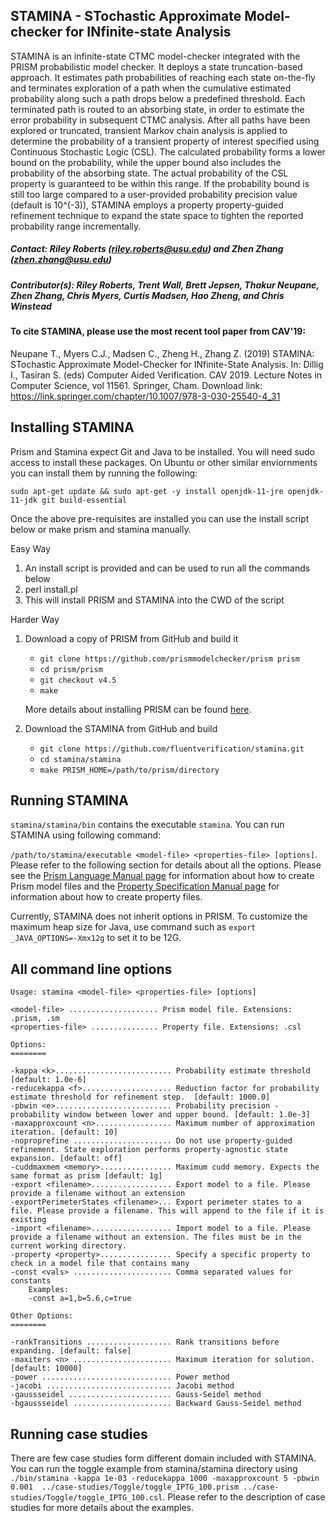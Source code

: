 ## STAMINA - STochastic Approximate Model-checker for INfinite-state Analysis

STAMINA is an infinite-state CTMC model-checker integrated with the PRISM probabilistic model checker. It deploys a state truncation-based approach. It estimates path probabilities of reaching each state on-the-fly and terminates exploration of a path when the cumulative estimated probability along such a path drops below a predefined threshold. Each terminated path is routed to an absorbing state, in order to estimate the error probability in subsequent CTMC analysis.  After all paths have been explored or truncated, transient Markov chain analysis is applied to determine the probability of a transient property of interest specified using Continuous Stochastic Logic (CSL).  The calculated probability forms a lower bound on the probability, while the upper bound also includes the probability of the absorbing state. The actual probability of the CSL property is guaranteed to be within this range. If the probability bound is still too large compared to a user-provided probability precision value (default is 10^(-3)), STAMINA employs a property property-guided refinement technique to expand the state space to tighten the reported probability range incrementally.

##### Contact: Riley Roberts (riley.roberts@usu.edu) and Zhen Zhang (zhen.zhang@usu.edu)

##### Contributor(s):  Riley Roberts, Trent Wall, Brett Jepsen, Thakur Neupane, Zhen Zhang, Chris Myers, Curtis Madsen, Hao Zheng, and Chris Winstead

#### To cite STAMINA, please use the most recent tool paper from CAV'19:
Neupane T., Myers C.J., Madsen C., Zheng H., Zhang Z. (2019) STAMINA: STochastic Approximate Model-Checker for INfinite-State Analysis. In: Dillig I., Tasiran S. (eds) Computer Aided Verification. CAV 2019. Lecture Notes in Computer Science, vol 11561. Springer, Cham. Download link: https://link.springer.com/chapter/10.1007/978-3-030-25540-4_31

## Installing STAMINA

Prism and Stamina expect Git and Java to be installed. You will need sudo access to install these packages. On Ubuntu or other similar enviornments you can install them by running the following:

``sudo apt-get update && sudo apt-get -y install openjdk-11-jre openjdk-11-jdk git build-essential``

Once the above pre-requisites are installed you can use the install script below or make prism and stamina manually.

Easy Way
1. An install script is provided and can be used to run all the commands below
2. perl install.pl
3. This will install PRISM and STAMINA into the CWD of the script

Harder Way
1. Download a copy of PRISM from GitHub and build it
  	* ``git clone https://github.com/prismmodelchecker/prism prism``
  	* ``cd prism/prism``
    * ``git checkout v4.5``
  	* ``make``

  	More details about installing PRISM can be found [here](http://www.prismmodelchecker.org/).

2. Download the STAMINA from GitHub and build 
  	* ``git clone https://github.com/fluentverification/stamina.git``
  	* ``cd stamina/stamina``
  	* ``make PRISM_HOME=/path/to/prism/directory``

## Running STAMINA

``stamina/stamina/bin`` contains the executable ``stamina``. You can run STAMINA using following command: 

``/path/to/stamina/executable <model-file> <properties-file> [options]``. Please refer to the following section for details about all the options. Please see the [Prism Language Manual page](https://www.prismmodelchecker.org/manual/ThePRISMLanguage/Introduction) for information about how to create Prism model files and the [Property Specification Manual page](https://www.prismmodelchecker.org/manual/PropertySpecification/Introduction) for information about how to create property files.

Currently, STAMINA does not inherit options in PRISM. To customize the maximum heap size for Java, use command such as ``export _JAVA_OPTIONS=-Xmx12g`` to set it to be 12G. 


## All command line options

```
Usage: stamina <model-file> <properties-file> [options]

<model-file> .................... Prism model file. Extensions: .prism, .sm
<properties-file> ............... Property file. Extensions: .csl

Options:
========

-kappa <k>.......................... Probability estimate threshold [default: 1.0e-6]
-reducekappa <f>.................... Reduction factor for probability estimate threshold for refinement step.  [default: 1000.0]
-pbwin <e>.......................... Probability precision - probability window between lower and upper bound. [default: 1.0e-3]
-maxapproxcount <n>................. Maximum number of approximation iteration. [default: 10]
-noproprefine ...................... Do not use property-guided refinement. State exploration performs property-agnostic state expansion. [default: off]
-cuddmaxmem <memory>................ Maximum cudd memory. Expects the same format as prism [default: 1g]
-export <filename>.................. Export model to a file. Please provide a filename without an extension
-exportPerimeterStates <filename>... Export perimeter states to a file. Please provide a filename. This will append to the file if it is existing
-import <filename>.................. Import model to a file. Please provide a filename without an extension. The files must be in the current working directory.
-property <property>................ Specify a specific property to check in a model file that contains many
-const <vals> ...................... Comma separated values for constants
	Examples:
	-const a=1,b=5.6,c=true

Other Options:
========

-rankTransitions ................... Rank transitions before expanding. [default: false]
-maxiters <n> ...................... Maximum iteration for solution. [default: 10000]
-power ............................. Power method
-jacobi ............................ Jacobi method
-gaussseidel ....................... Gauss-Seidel method
-bgaussseidel ...................... Backward Gauss-Seidel method
```

## Running case studies
There are few case studies form different domain included with STAMINA. You can run the toggle example from stamina/stamina directory using ``./bin/stamina -kappa 1e-03 -reducekappa 1000 -maxapproxcount 5 -pbwin 0.001  ../case-studies/Toggle/toggle_IPTG_100.prism ../case-studies/Toggle/toggle_IPTG_100.csl``. Please refer to the description of case studies for more details about the examples.
